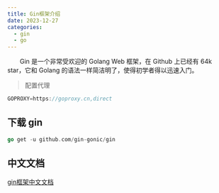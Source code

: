 ```yaml
---
title: Gin框架介绍
date: 2023-12-27
categories:
  - gin
  - go
---
```


&emsp;&emsp;Gin 是一个非常受欢迎的 Golang Web 框架，在 Github 上已经有 64k star，它和 Golang 的语法一样简洁明了，使得初学者得以迅速入门。

> 配置代理
```Go
GOPROXY=https://goproxy.cn,direct
```

## 下载 gin
```Go
go get -u github.com/gin-gonic/gin
```

## 中文文档
[gin框架中文文档](https://www.kancloud.cn/shuangdeyu/gin_book/949411)